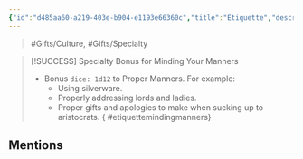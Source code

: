 ```yaml
---
{"id":"d485aa60-a219-403e-b904-e1193e66360c","title":"Etiquette","description":"Specialty Bonus for Minding Your Manners.","publish":true,"date_created":"Saturday, March 30th 2024, 11:02:59 pm","date_modified":"Saturday, April 13th 2024, 11:44:56 pm","cssclasses":["mado-heading"],"path":"Tabletop/Campaigns/And A Thousand Years More/Inventory/Gifts/Etiquette.md","permalink":"/tabletop/campaigns/and-a-thousand-years-more/inventory/gifts/etiquette/","PassFrontmatter":true}
---
```



> #Gifts/Culture, #Gifts/Specialty

> [!SUCCESS] Specialty Bonus for Minding Your Manners
> - Bonus `dice: 1d12` to Proper Manners. For example:
> 	- Using silverware.
> 	- Properly addressing lords and ladies.
> 	- Proper gifts and apologies to make when sucking up to aristocrats.
{ #etiquettemindingmanners}


## Mentions



